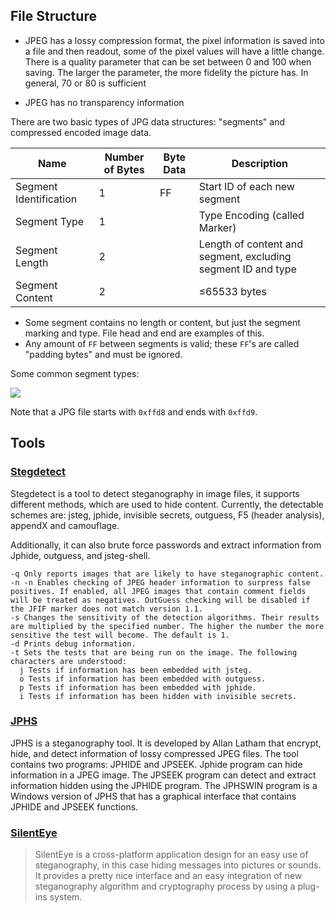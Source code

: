 ## File Structure


- JPEG has a lossy compression format, the pixel information is saved into a file and then readout, some of the pixel values will have a little change. There is a quality parameter that can be set between 0 and 100 when saving. The larger the parameter, the more fidelity the picture has. In general, 70 or 80 is sufficient

- JPEG has no transparency information


There are two basic types of JPG data structures: "segments" and compressed encoded image data.


| Name | Number of Bytes | Byte Data | Description |
| ------- | ------------- | ------------- | ------------- |
| Segment Identification | 1 | FF | Start ID of each new segment |
| Segment Type | 1 | | Type Encoding (called Marker) |
| Segment Length | 2 | | Length of content and segment, excluding segment ID and type |
| Segment Content | 2 | | ≤65533 bytes |


- Some segment contains no length or content, but just the segment marking and type. File head and end are examples of this.
- Any amount of `FF` between segments is valid; these `FF`'s are called "padding bytes" and must be ignored.

Some common segment types:


![](./figure/jpgformat.png)


Note that a JPG file starts with `0xffd8` and ends with `0xffd9`.


## Tools


### [Stegdetect](https://github.com/redNixon/stegdetect)


Stegdetect is a tool to detect steganography in image files, it supports different methods, which are used to hide content. Currently, the detectable schemes are: jsteg, jphide, invisible secrets, outguess, F5 (header analysis), appendX and camouflage.

Additionally, it can also brute force passwords and extract information from Jphide, outguess, and jsteg-shell.


```console
-q Only reports images that are likely to have steganographic content.
-n -n Enables checking of JPEG header information to surpress false positives. If enabled, all JPEG images that contain comment fields will be treated as negatives. OutGuess checking will be disabled if the JFIF marker does not match version 1.1.
-s Changes the sensitivity of the detection algorithms. Their results are multiplied by the specified number. The higher the number the more sensitive the test will become. The default is 1.
-d Prints debug information.
-t Sets the tests that are being run on the image. The following characters are understood:
  j Tests if information has been embedded with jsteg.
  o Tests if information has been embedded with outguess.
  p Tests if information has been embedded with jphide.
  i Tests if information has been hidden with invisible secrets.
```


### [JPHS](http://linux01.gwdg.de/~alatham/stego.html)


JPHS is a steganography tool. It is developed by Allan Latham that encrypt, hide, and detect information of lossy compressed JPEG files.  The tool contains two programs: JPHIDE and JPSEEK. Jphide program can hide information in a JPEG image. The JPSEEK program can detect and extract information hidden using the JPHIDE program. The JPHSWIN program is a Windows version of JPHS that has a graphical interface that contains JPHIDE and JPSEEK functions.


### [SilentEye](http://silenteye.v1kings.io/)


> SilentEye is a cross-platform application design for an easy use of steganography, in this case hiding messages into pictures or sounds. It provides a pretty nice interface and an easy integration of new steganography algorithm and cryptography process by using a plug-ins system.

